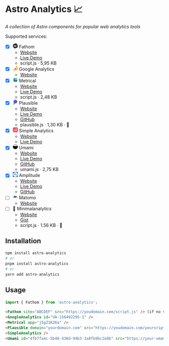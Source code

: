 # Astro Analytics 📈

_A collection of Astro components for popular web analytics tools_

Supported services:
* [x] ![Fathom Logo](docs/fathom.webp) Fathom
  * [Website](https://usefathom.com)
  * [Live Demo](https://app.usefathom.com/demo)
  * script.js · 5,95 KB
* [x] ![Google Analytics Logo](docs/ga.webp) Google Analytics
  * [Website](https://developers.google.com/analytics)
* [x] ![Metrical Logo](docs/metrical.webp) Metrical
  * [Website](https://metrical.xyz)
  * [Live Demo](https://app.metrical.xyz/demo)
  * script.js · 2,48 KB
* [x] ![Plausible Logo](docs/plausible.webp) Plausible
  * [Website](https://plausible.io)
  * [Live Demo](https://plausible.io/plausible.io)
  * [GitHub](https://github.com/plausible/analytics)
  * plausible.js · 1,30 KB · 🥇
* [x] ![Simple Analytics Logo](docs/simpleanalytics.webp) Simple Analytics
  * [Website](https://simpleanalytics.com)
  * [Live Demo](https://simpleanalytics.com/simpleanalytics.com)
* [x] ![Umami Logo](docs/umami.webp) Umami
  * [Website](https://umami.is)
  * [Live Demo](https://app.umami.is/share/8rmHaheU/umami.is)
  * [GitHub](https://github.com/umami-software/umami)
  * umami.js · 2,75 KB
* [x] ![Amplitude Logo](docs/amplitude.webp) Amplitude
  * [Website](https://amplitude.com)
  * [Live Demo](https://analytics.amplitude.com/login/my-demo)
  * [GitHub](https://github.com/amplitude)
* [ ] ![Matomo Logo](docs/matomo.webp) Matomo
  * [Website](https://matomo.org)
* [ ] 🌱 Minimalanalytics
  * [Website](https://minimalanalytics.com)
  * [Gist](https://gist.github.com/DavidKuennen/443121e692175d6fc145e1efb0284ec9)
  * script.js · 1.56 KB · 🥈
  
## Installation

```bash
npm install astro-analytics
# or
pnpm install astro-analytics
# or
yarn add astro-analytics
```

## Usage

```js
import { Fathom } from 'astro-analytics';
```

```html
<Fathom site="ABCDEF" src="https://youdomain.com/script.js" /> (if no src is set it will fallback to https://cdn.usefathom.com/script.js)
<GoogleAnalytics id="UA-156492295-1" />
<Metrical app="j5gZ1K26a" />
<Plausible domain="yourdomain.com" src="https://youdomain.com/yoursript.js" /> (if no src is set it will fallback to https://plausible.io/js/script.js)
<SimpleAnalytics />
<Umami id="4fb7fa4c-5b46-438d-94b3-3a8fb9bc2e8b" src="https://your-umami-app.com/umami.js" />
```
